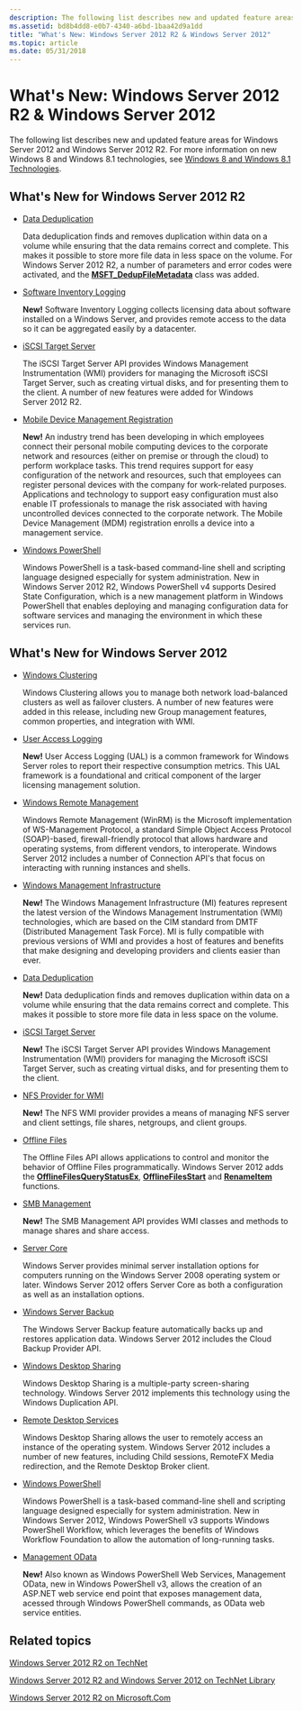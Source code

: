 ```yaml
---
description: The following list describes new and updated feature areas for Windows Server 2012 and Windows Server 2012 R2. For more information on new Windows 8 and Windows 8.1 technologies, see Windows 8 and Windows 8.1 Technologies.
ms.assetid: bd8b4dd8-e0b7-4340-a6bd-1baa42d9a1dd
title: "What's New: Windows Server 2012 R2 & Windows Server 2012"
ms.topic: article
ms.date: 05/31/2018
---
```


# What's New: Windows Server 2012 R2 & Windows Server 2012

The following list describes new and updated feature areas for Windows Server 2012 and Windows Server 2012 R2. For more information on new Windows 8 and Windows 8.1 technologies, see [Windows 8 and Windows 8.1 Technologies](/previous-versions/windows/desktop/whatsnew/windows-8-technologies).

## What's New for Windows Server 2012 R2

-   [Data Deduplication](/previous-versions/windows/desktop/dedup/data-deduplication-api-portal)

    Data deduplication finds and removes duplication within data on a volume while ensuring that the data remains correct and complete. This makes it possible to store more file data in less space on the volume. For Windows Server 2012 R2, a number of parameters and error codes were activated, and the [**MSFT\_DedupFileMetadata**](/previous-versions/windows/desktop/dedup/msft-dedupfilemetadata) class was added.

-   [Software Inventory Logging](/previous-versions/windows/desktop/sil/software-inventory-logging-portal)

    **New!** Software Inventory Logging collects licensing data about software installed on a Windows Server, and provides remote access to the data so it can be aggregated easily by a datacenter.

-   [iSCSI Target Server](/previous-versions/windows/desktop/iscsitarg/iscsi-software-target-api-portal)

    The iSCSI Target Server API provides Windows Management Instrumentation (WMI) providers for managing the Microsoft iSCSI Target Server, such as creating virtual disks, and for presenting them to the client. A number of new features were added for Windows Server 2012 R2.

-   [Mobile Device Management Registration](../mdmreg/mobile-device-management-registration-portal.md)

    **New!** An industry trend has been developing in which employees connect their personal mobile computing devices to the corporate network and resources (either on premise or through the cloud) to perform workplace tasks. This trend requires support for easy configuration of the network and resources, such that employees can register personal devices with the company for work-related purposes. Applications and technology to support easy configuration must also enable IT professionals to manage the risk associated with having uncontrolled devices connected to the corporate network. The Mobile Device Management (MDM) registration enrolls a device into a management service.

-   [Windows PowerShell](/powershell/scripting/overview)

    Windows PowerShell is a task-based command-line shell and scripting language designed especially for system administration. New in Windows Server 2012 R2, Windows PowerShell v4 supports Desired State Configuration, which is a new management platform in Windows PowerShell that enables deploying and managing configuration data for software services and managing the environment in which these services run.

## What's New for Windows Server 2012

-   [Windows Clustering](/previous-versions/windows/desktop/mscs/windows-clustering)

    Windows Clustering allows you to manage both network load-balanced clusters as well as failover clusters. A number of new features were added in this release, including new Group management features, common properties, and integration with WMI.

-   [User Access Logging](/previous-versions/windows/desktop/ual/user-access-logging)

    **New!** User Access Logging (UAL) is a common framework for Windows Server roles to report their respective consumption metrics. This UAL framework is a foundational and critical component of the larger licensing management solution.

-   [Windows Remote Management](../winrm/portal.md)

    Windows Remote Management (WinRM) is the Microsoft implementation of WS-Management Protocol, a standard Simple Object Access Protocol (SOAP)-based, firewall-friendly protocol that allows hardware and operating systems, from different vendors, to interoperate. Windows Server 2012 includes a number of Connection API's that focus on interacting with running instances and shells.

-   [Windows Management Infrastructure](/previous-versions/windows/desktop/wmi_v2/what-s-new-in-mi)

    **New!** The Windows Management Infrastructure (MI) features represent the latest version of the Windows Management Instrumentation (WMI) technologies, which are based on the CIM standard from DMTF (Distributed Management Task Force). MI is fully compatible with previous versions of WMI and provides a host of features and benefits that make designing and developing providers and clients easier than ever.

-   [Data Deduplication](/previous-versions/windows/desktop/dedup/data-deduplication-api-portal)

    **New!** Data deduplication finds and removes duplication within data on a volume while ensuring that the data remains correct and complete. This makes it possible to store more file data in less space on the volume.

-   [iSCSI Target Server](/previous-versions/windows/desktop/iscsitarg/iscsi-software-target-api-portal)

    **New!** The iSCSI Target Server API provides Windows Management Instrumentation (WMI) providers for managing the Microsoft iSCSI Target Server, such as creating virtual disks, and for presenting them to the client.

-   [NFS Provider for WMI](/previous-versions/windows/desktop/nfswmi/wmi-provider-for-nfs-portal)

    **New!** The NFS WMI provider provides a means of managing NFS server and client settings, file shares, netgroups, and client groups.

-   [Offline Files](../devnotes/offline-files.md)

    The Offline Files API allows applications to control and monitor the behavior of Offline Files programmatically. Windows Server 2012 adds the [**OfflineFilesQueryStatusEx**](/previous-versions/windows/desktop/api/cscapi/nf-cscapi-offlinefilesquerystatusex), [**OfflineFilesStart**](/previous-versions/windows/desktop/api/cscapi/nf-cscapi-offlinefilesstart) and [**RenameItem**](/previous-versions/windows/desktop/offlinefiles/win32-offlinefilescache-renameitem) functions.

-   [SMB Management](/previous-versions/windows/desktop/smb/smb-management-api-portal)

    **New!** The SMB Management API provides WMI classes and methods to manage shares and share access.

-   [Server Core](/previous-versions/windows/desktop/legacy/hh846323(v=vs.85))

    Windows Server provides minimal server installation options for computers running on the Windows Server 2008 operating system or later. Windows Server 2012 offers Server Core as both a configuration as well as an installation options.

-   [Windows Server Backup](/previous-versions/windows/desktop/wsb/windows-server-backup-portal)

    The Windows Server Backup feature automatically backs up and restores application data. Windows Server 2012 includes the Cloud Backup Provider API.

-   [Windows Desktop Sharing](/previous-versions/windows/desktop/rdp/rdp-portal)

    Windows Desktop Sharing is a multiple-party screen-sharing technology. Windows Server 2012 implements this technology using the Windows Duplication API.

-   [Remote Desktop Services](../termserv/terminal-services-portal.md)

    Windows Desktop Sharing allows the user to remotely access an instance of the operating system. Windows Server 2012 includes a number of new features, including Child sessions, RemoteFX Media redirection, and the Remote Desktop Broker client.

-   [Windows PowerShell](/powershell/scripting/overview)

    Windows PowerShell is a task-based command-line shell and scripting language designed especially for system administration. New in Windows Server 2012, Windows PowerShell v3 supports Windows PowerShell Workflow, which leverages the benefits of Windows Workflow Foundation to allow the automation of long-running tasks.

-   [Management OData](/powershell/scripting/windows-powershell/wmf/overview)

    **New!** Also known as Windows PowerShell Web Services, Management OData, new in Windows PowerShell v3, allows the creation of an ASP.NET web service end point that exposes management data, acessed through Windows PowerShell commands, as OData web service entities.

## Related topics

<dl> <dt>

[Windows Server 2012 R2 on TechNet](/previous-versions/windows/it-pro/windows-server-2012-R2-and-2012/hh801901(v=ws.11))
</dt> <dt>

[Windows Server 2012 R2 and Windows Server 2012 on TechNet Library](/previous-versions/windows/it-pro/windows-server-2012-R2-and-2012/hh801901(v=ws.11))
</dt> <dt>

[Windows Server 2012 R2 on Microsoft.Com](https://www.microsoft.com/evalcenter/evaluate-windows-server-2012-r2-essentials)
</dt> </dl>

 

 
